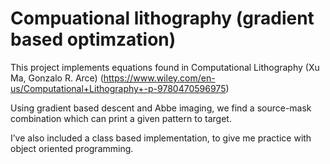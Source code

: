 # Compuational lithography (gradient based optimzation) 
This project implements equations found in Computational Lithography (Xu Ma, Gonzalo R. Arce) (https://www.wiley.com/en-us/Computational+Lithography+-p-9780470596975)

Using gradient based descent and Abbe imaging, we find a source-mask combination which can print a given pattern to target. 

I’ve also included a class based implementation, to give me practice with object oriented programming. 

